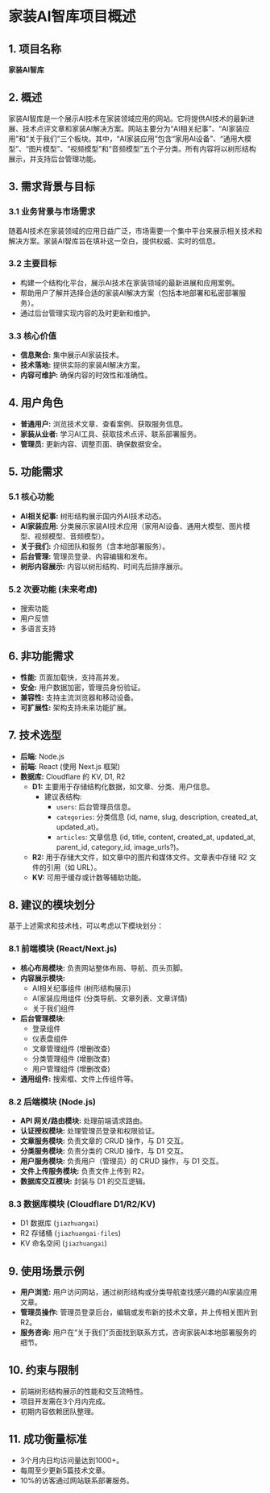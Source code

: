 # 家装AI智库项目概述

## 1. 项目名称

**家装AI智库**

## 2. 概述

家装AI智库是一个展示AI技术在家装领域应用的网站。它将提供AI技术的最新进展、技术点评文章和家装AI解决方案。网站主要分为“AI相关纪事”、“AI家装应用”和“关于我们”三个板块。其中，“AI家装应用”包含“家用AI设备”、“通用大模型”、“图片模型”、“视频模型”和“音频模型”五个子分类。所有内容将以树形结构展示，并支持后台管理功能。

## 3. 需求背景与目标

### 3.1 业务背景与市场需求

随着AI技术在家装领域的应用日益广泛，市场需要一个集中平台来展示相关技术和解决方案。家装AI智库旨在填补这一空白，提供权威、实时的信息。

### 3.2 主要目标

*   构建一个结构化平台，展示AI技术在家装领域的最新进展和应用案例。
*   帮助用户了解并选择合适的家装AI解决方案（包括本地部署和私密部署服务）。
*   通过后台管理实现内容的及时更新和维护。

### 3.3 核心价值

*   **信息聚合:** 集中展示AI家装技术。
*   **技术落地:** 提供实际的家装AI解决方案。
*   **内容可维护:** 确保内容的时效性和准确性。

## 4. 用户角色

*   **普通用户:** 浏览技术文章、查看案例、获取服务信息。
*   **家装从业者:** 学习AI工具、获取技术点评、联系部署服务。
*   **管理员:** 更新内容、调整页面、确保数据安全。

## 5. 功能需求

### 5.1 核心功能

*   **AI相关纪事:** 树形结构展示国内外AI技术动态。
*   **AI家装应用:** 分类展示家装AI技术应用（家用AI设备、通用大模型、图片模型、视频模型、音频模型）。
*   **关于我们:** 介绍团队和服务（含本地部署服务）。
*   **后台管理:** 管理员登录、内容编辑和发布。
*   **树形内容展示:** 内容以树形结构、时间先后排序展示。

### 5.2 次要功能 (未来考虑)

*   搜索功能
*   用户反馈
*   多语言支持

## 6. 非功能需求

*   **性能:** 页面加载快，支持高并发。
*   **安全:** 用户数据加密，管理员身份验证。
*   **兼容性:** 支持主流浏览器和移动设备。
*   **可扩展性:** 架构支持未来功能扩展。

## 7. 技术选型

*   **后端:** Node.js
*   **前端:** React (使用 Next.js 框架)
*   **数据库:** Cloudflare 的 KV, D1, R2
    *   **D1:** 主要用于存储结构化数据，如文章、分类、用户信息。
        *   建议表结构:
            *   `users`: 后台管理员信息。
            *   `categories`: 分类信息 (id, name, slug, description, created_at, updated_at)。
            *   `articles`: 文章信息 (id, title, content, created_at, updated_at, parent_id, category_id, image_urls?)。
    *   **R2:** 用于存储大文件，如文章中的图片和媒体文件。文章表中存储 R2 文件的引用（如 URL）。
    *   **KV:** 可用于缓存或计数等辅助功能。

## 8. 建议的模块划分

基于上述需求和技术栈，可以考虑以下模块划分：

### 8.1 前端模块 (React/Next.js)

*   **核心布局模块:** 负责网站整体布局、导航、页头页脚。
*   **内容展示模块:**
    *   AI相关纪事组件 (树形结构展示)
    *   AI家装应用组件 (分类导航、文章列表、文章详情)
    *   关于我们组件
*   **后台管理模块:**
    *   登录组件
    *   仪表盘组件
    *   文章管理组件 (增删改查)
    *   分类管理组件 (增删改查)
    *   用户管理组件 (增删改查)
*   **通用组件:** 搜索框、文件上传组件等。

### 8.2 后端模块 (Node.js)

*   **API 网关/路由模块:** 处理前端请求路由。
*   **认证授权模块:** 处理管理员登录和权限验证。
*   **文章服务模块:** 负责文章的 CRUD 操作，与 D1 交互。
*   **分类服务模块:** 负责分类的 CRUD 操作，与 D1 交互。
*   **用户服务模块:** 负责用户（管理员）的 CRUD 操作，与 D1 交互。
*   **文件上传服务模块:** 负责文件上传到 R2。
*   **数据库交互模块:** 封装与 D1 的交互逻辑。

### 8.3 数据库模块 (Cloudflare D1/R2/KV)

*   D1 数据库 (`jiazhuangai`)
*   R2 存储桶 (`jiazhuangai-files`)
*   KV 命名空间 (`jiazhuangai`)

## 9. 使用场景示例

*   **用户浏览:** 用户访问网站，通过树形结构或分类导航查找感兴趣的AI家装应用文章。
*   **管理员操作:** 管理员登录后台，编辑或发布新的技术文章，并上传相关图片到 R2。
*   **服务咨询:** 用户在“关于我们”页面找到联系方式，咨询家装AI本地部署服务的细节。

## 10. 约束与限制

*   前端树形结构展示的性能和交互流畅性。
*   项目开发需在3个月内完成。
*   初期内容依赖团队整理。

## 11. 成功衡量标准

*   3个月内日均访问量达到1000+。
*   每周至少更新5篇技术文章。
*   10%的访客通过网站联系部署服务。